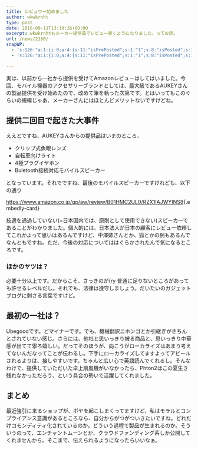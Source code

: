 ```yaml
---
title: レビュワー始めました
author: wkwkrnht
type: post
date: 2016-09-11T13:19:26+00:00
excerpt: wkwkrnhtもメーカー提供品でレビュー書くようになりました。ってお話。
url: /news/2180/
snapWP:
  - 's:126:"a:1:{i:0;a:4:{s:11:"isPrePosted";s:1:"1";s:8:"isPosted";s:1:"1";s:4:"pgID";s:3:"641";s:5:"pDate";s:19:"2016-11-03 10:03:50";}}";'
  - 's:126:"a:1:{i:0;a:4:{s:11:"isPrePosted";s:1:"1";s:8:"isPosted";s:1:"1";s:4:"pgID";s:3:"641";s:5:"pDate";s:19:"2016-11-03 10:03:50";}}";'

---
```

実は、以前から一社から提供を受けてAmazonレビューはしてはいました。今回、モバイル機器のアクセサリーブランドとしては、最大級であるAUKEYさんの製品提供を受け始めたので、改めて筆を執った次第です。とはいってもこのぐらいの規模じゃあ、メーカーさんにはほとんどメリットないですけどね。

## 提供二回目で起きた大事件

ええとですね、AUKEYさんからの提供品はいまのところ、

  * クリップ式魚眼レンズ
  * 自転車向けライト
  * 4極プラグイヤホン
  * Buletooth接続対応モバイルスピーカー

となっています。それでですね、最後のモバイルスピーカーですけれども、以下の通り
  
<https://www.amazon.co.jp/gp/aw/review/B01HMC2UL0/RZX1IAJWYINS8>{.embedly-card}
  
技適を通過していない(=日本国内では、原則として使用できない)スピーカーであることがわかりました。個人的には、日本法人が日本の顧客にレビュー依頼してこれかよって思いはあるんですけど、中澤姉さんとか、狐とかの例もあるんでなんともですね。ただ、今後の対応についてははぐらかされたんで気になるところです。

### ほかのヤツは？

必要十分以上です。だからこそ、さっきのが(ry 普通に足りないところがあっても許せるレベルだし。それでも、法律は遵守しましょう。だいたいのガジェットブログに刺さる言葉ですけど。

## 最初の一社は？

Ubegoodです。どマイナーです。でも、機械翻訳ニホンゴとか引継ぎがきちんとされていない感じ。さらには、他社と思いっきり被る商品と、思いっきり中華感が出てて寧ろ嬉しい。だってそのほうが、向こうがローカライズはあまり考えてないんだなってことが伝わるし。下手にローカライズしてますよってアピールされるよりは、接しやすいです。ちゃんと広い心で英語読んでくれるし。そんなわけで、提供していただいた卓上扇風機がいなかったら、Phton2はこの夏生き残れなかっただろう、という具合の勢いで活躍してくれました。

## まとめ

最近強引に来るショップが、ボヤを起こしまくってますけど、私はモラルとコンプライアンス意識があるところなら、自分からがつがついきたいですね。どれだけコモンディティ化されているのか。どういう過程で製品が生まれるのか。そういうのって、エンチャントムーンとか、クラウドファンディング系しか公開してくれませんから。そこまで、伝えられるようになったらいいなぁ。